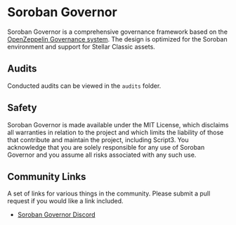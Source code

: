  # Soroban Governor
Soroban Governor is a comprehensive governance framework based on the [OpenZeppelin Governance system](https://docs.openzeppelin.com/contracts/5.x/governance). The design is optimized for the Soroban environment and support for Stellar Classic assets.

## Audits

Conducted audits can be viewed in the `audits` folder.

## Safety

Soroban Governor is made available under the MIT License, which disclaims all warranties in relation to the project and which limits the liability of those that contribute and maintain the project, including Script3. You acknowledge that you are solely responsible for any use of Soroban Governor and you assume all risks associated with any such use.

## Community Links

A set of links for various things in the community. Please submit a pull request if you would like a link included.

* [Soroban Governor Discord](https://discord.com/invite/mjaDazYJGq)

